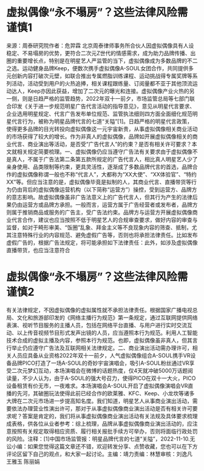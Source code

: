 # 虚拟偶像“永不塌房”？这些法律风险需谨慎1

来源：周泰研究院作者：危羿霖 北京周泰律师事务所合伙人因虚拟偶像具有人设稳定、不易塌房的优势，更符合二次元Z世代的情感需求，成为助力品牌传播、出圈的重要增长点，特别是在明星艺人严监管的当下，虚拟偶像成为多数品牌的不二之选。运动健身品牌Keep，便数次携手虚拟偶像A-SOUL女团合作，共同提供多元创新内容打破次元壁，如联合推出专属燃脂训练课程、运动挑战得专属奖牌等系列活动，活动受到用户的火热追捧，相关课程跟练量、订阅量都不亚于其他顶流运动达人，Keep亦因此获益，增加了二次元的曝光和连接。虚拟偶像产业火热的另一侧，则是日趋严格的监管趋势，2022年双十一前夕，市场监管总局等七部门联合印发《关于进一步规范明星广告代言活动的指导意见》，意见从明星代言要求、企业选用明星规定、代言广告发布单位规范、监管执法细则四方面全面细化规范明星代言行为，被称为明星品牌代言的七道“关隘”[1]。日趋严格的明星代言政策，使得更多品牌的目光转投向虚拟偶像这一元宇宙新贵，从事虚拟偶像相关商业活动的市场获得了较大的增长。作为非真人的虚拟偶像，品牌如开展虚拟偶像相关的商业代言、商业演出等活动，是否受“广告代言人”的约束？是否有相关许可要求？本文就相关规定简要梳理。一、虚拟偶像仍应当遵守广告法有关要求由于虚拟偶像不是真人，不属于广告法第二条第五款所规定的广告代言人，相比真人明星艺人少了亲身使用、品类限制等约束，更具灵活性，逐渐成了多数品牌代言的首选，品牌合作的虚拟偶像称谓一般也不称“代言人”，大都称为“XX大使”、“XX体验官”、“特约XX”等。但应当注意的是，虚拟偶像毕竟是拟制的人，其商业代言、直播带货等行为仍由背后的虚拟偶像运营机构（以下简称“运营方”）操控，受到运营方、品牌方的意志影响。故虚拟偶像虽非广告法意义上的广告代言人，但其行为产生的法律后果仍由运营方或品牌方承担。一般而言，运营方属于广告经营者或发布者，品牌方则属于推销商品或服务的广告主，受广告法约束。品牌方与运营方开展虚拟偶像商业代言合作，建议也应当按照不低于明星艺人的合规审查要求，做好内容的审查与监督，如对于畸形审美、“饭圈”乱象、拜金主义等不良现象内容的筛查、抵制，尤其注意特殊行业的内容规范、避免虚假广告等，否则也将承担法律责任。比如发布虚假广告的，根据广告法规定，将可能承担如下法律责任：此外，如涉及虚拟偶像直播带货，也应当注意符合

# 虚拟偶像“永不塌房”？这些法律风险需谨慎2

有关法律规定，不因虚拟偶像的虚拟属性就不承担法律责任。根据国家广播电视总局、文化和旅游部印发的《网络主播行为规范》第一条规定，通过互联网提供网络表演、视听节目服务的主播人员，包括在网络平台直播、与用户进行实时交流互动、以上传音视频节目形式发声出镜的人员，应当遵照本行为规范。利用人工智能技术合成的虚拟主播及内容，参照本行为规范。也即，虚拟偶像虽非真人，但其言行举止仍应遵守广告法及互联网相关法律规定。二、商业演出活动需办理许可，相关人员应具备从业资格2022年双十一前夕，人气虚拟偶像组合A-SOUL携手VR设备品牌PICO打造了一场A-SOUL的奇妙宇宙演唱会，吸引A-SOUL粉丝通过VR享受二次元梦幻互动，本场演唱会在微博的话题热度，仅4天就冲破5000万话题阅读量，不少人认为，由于A-SOUL的强大号召力，使得PICO在双十一大火，PICO设备租赁有价无市，一夜难求。本场演唱会A-SOUL开启了虚拟偶像演唱会VR直播的先河，其破圈玩法使得此前已经合作的欧莱雅、KFC、Keep、小龙坎等诸多大牌在二次元市场进一步提高知名度。我们知道，明星艺人从事商业演出活动，需要依法办理营业性演出许可，那对于从事虚拟偶像商业演出活动是否有相关许可要求呢？答案是肯定的，我们将从事虚拟偶像商业演出活动有关法规及具体要求梳理成表格，供各位从业者参考：综上梳理，品牌从事虚拟偶像商业演出活动的，应注意按照有关规定取得相应资质、履行相关报批手续方可举办，否则将面临行政处罚的风险。注释：[1]中国市场监管报：明星品牌代言的七道“关隘”，2022-11-10.无讼小编：如果您觉得这篇文章还不错，欢迎转发分享、点赞收藏，您也可以在下方评论区留下自己的观点，和大家一起讨论。主编：靖力责编：林慧审核：刘逸凡 王雅玉 陈丽娟 

